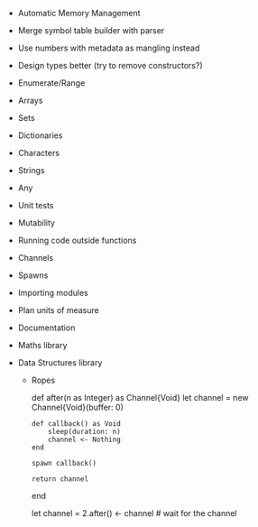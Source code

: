 - Automatic Memory Management

- Merge symbol table builder with parser
- Use numbers with metadata as mangling instead

- Design types better (try to remove constructors?)
- Enumerate/Range
- Arrays
- Sets
- Dictionaries
- Characters
- Strings
- Any

- Unit tests
- Mutability
- Running code outside functions
- Channels
- Spawns
- Importing modules
- Plan units of measure
- Documentation

- Maths library

- Data Structures library
  - Ropes


    def after(n as Integer) as Channel{Void}
        let channel = new Channel{Void}(buffer: 0)
    
        def callback() as Void
            sleep(duration: n)
            channel <- Nothing
        end
    
        spawn callback()
    
        return channel
    end
    
    let channel = 2.after()
    <- channel  # wait for the channel
